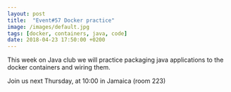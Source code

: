 ```yaml
---
layout: post
title:  "Event#57 Docker practice"
image: /images/default.jpg
tags: [docker, containers, java, code]
date: 2018-04-23 17:50:00 +0200
---
```


This week on Java club
we will practice packaging java applications to the docker containers and wiring them.

Join us next Thursday, at 10:00 in Jamaica (room 223)

